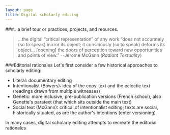```yaml
---
layout: page
title: Digital scholarly editing
---
```

###...a brief tour or practices, projects, and reources.


> …the digital “critical representation” of any work “does not accurately (so to speak) mirror its object; it consciously (so to speak) deforms its object… [opening] the doors of perception toward new opportunities and points of view.”  --Jerome McGann (_Radiant Textuality_)

###Editorial rationales
Let's first consider a few historical approaches to scholarly editing:
* Literal: documentary editing
* Intentionalist (Bowers): idea of the copy-text and the eclectic text (readings drawn from multiple witnesses)
* Genetic: more inclusive, pre-publication versions (French school), also Genette's paratext (that which sits outside the main text)
* Social text (McGann): critical of intentionalist editing; texts are social, historically situated, as are the author's intentions (enter versioning)

In many cases, digital scholarly editing attempts to recreate the editorial rationales 
